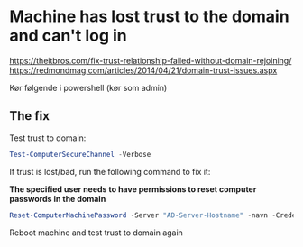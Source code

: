 # Machine has lost trust to the domain and can't log in

<https://theitbros.com/fix-trust-relationship-failed-without-domain-rejoining/>
<https://redmondmag.com/articles/2014/04/21/domain-trust-issues.aspx>

Kør følgende i powershell (kør som admin)

## The fix

Test trust to domain:

```powershell
Test-ComputerSecureChannel -Verbose
```

If trust is lost/bad, run the following command to fix it:

__The specified user needs to have permissions to reset computer passwords in the domain__

```powershell
Reset-ComputerMachinePassword -Server "AD-Server-Hostname" -navn -Credential domain\server-administrator-user
```

Reboot machine and test trust to domain again
